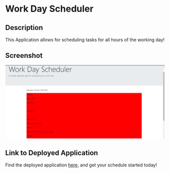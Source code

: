 # Work Day Scheduler

## Description

This Application allows for scheduling tasks for all hours of the working day!

## Screenshot

![A screenshot of the working application](./Assets/Screenshot.png)

## Link to Deployed Application

Find the deployed application [here,](https://bobefett-qwert12.github.io/Workday-Scheduler_Challenge-5) and get your schedule started today!
